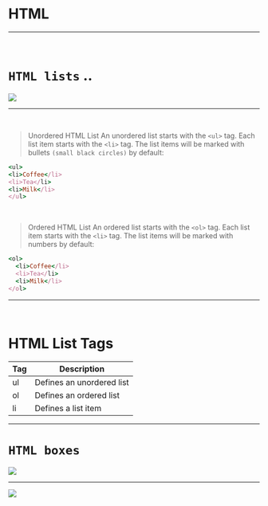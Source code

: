 # HTML 

<hr>
<br>

#  `HTML lists` ..

![](https://miro.medium.com/max/876/1*HjpS84zsYK2ud3Ale19Oqw.png)

 <hr>
 <br>
 
> Unordered HTML List
> An unordered list starts with the `<ul>` tag. Each list item starts with the `<li>` tag.
> The list items will be marked with bullets `(small black circles)` by default:
  
  ``` ruby
  <ul>
  <li>Coffee</li>
  <li>Tea</li>
  <li>Milk</li>
</ul>
  ```
  
  <br>
  
  
> Ordered HTML List
> An ordered list starts with the `<ol>` tag. Each list item starts with the `<li>` tag.
> The list items will be marked with numbers by default:

``` ruby 
<ol>
  <li>Coffee</li>
  <li>Tea</li>
  <li>Milk</li>
</ol>
```

<hr>
<br>


# HTML List Tags


| Tag  | Description                |
| ---- | ------------------------   |
| ul   | Defines an unordered list  |
| ol   | Defines an ordered list    |
| li   | Defines a list item        |


<hr>










# `HTML boxes`

![](https://i0.wp.com/css-tricks.com/wp-content/uploads/2017/10/gif4.gif?ssl=1)








<hr>

![](https://i.gifer.com/4ltg.gif)









